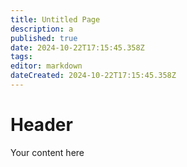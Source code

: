 ```yaml
---
title: Untitled Page
description: a
published: true
date: 2024-10-22T17:15:45.358Z
tags: 
editor: markdown
dateCreated: 2024-10-22T17:15:45.358Z
---
```


# Header
Your content here